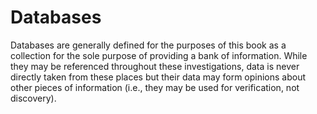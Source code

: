 # Databases

Databases are generally defined for the purposes of this book as a collection for the sole purpose of providing a bank of information. While they may be referenced throughout these investigations, data is never directly taken from these places but their data may form opinions about other pieces of information (i.e., they may be used for verification, not discovery).